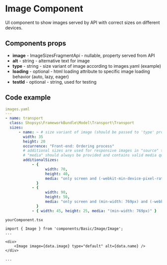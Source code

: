 # Image Component

UI component to show images served by API with correct sizes on different devices.

## Components props

-   **image** - ImageSizesFragmentApi - nullable, property served from API
-   **alt** - string - alternative text for image
-   **type** - string - size variant of image according to images.yaml (example)
-   **loading** - optional - html loading attribute to specific image loading behavior (auto, lazy, eager)
-   **testId** - optional - string, used for testing

## Code example

```yaml
images.yaml
---
- name: transport
  class: Shopsys\FrameworkBundle\Model\Transport\Transport
  sizes:
      - name: ~ # size variant of image (should be passed to 'type' property) - "~" means "default"
        width: 35
        height: 20
        occurrence: "Front-end: Ordering process"
        # additional sizes are used for responsive images in "source" tags in picture element
        # "media" should always be provided and contains valid media query
        additionalSizes:
            - {
                  width: 70,
                  height: 40,
                  media: "only screen and (-webkit-min-device-pixel-ratio: 1.5)",
              }
            - {
                  width: 90,
                  height: 50,
                  media: "only screen and (min-width: 769px) and (-webkit-min-device-pixel-ratio: 1.5)",
              }
            - { width: 45, height: 25, media: "(min-width: 769px)" }
```

```tsx
yourComponent.tsx

import { Image } from 'components/Basic/Image/Image';
...

<div>
    <Image image={data.image} type="default" alt={data.name} />
</div>

...
```
